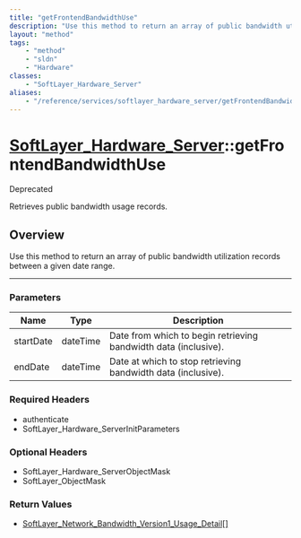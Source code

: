 ```yaml
---
title: "getFrontendBandwidthUse"
description: "Use this method to return an array of public bandwidth utilization records between a given date range."
layout: "method"
tags:
    - "method"
    - "sldn"
    - "Hardware"
classes:
    - "SoftLayer_Hardware_Server"
aliases:
    - "/reference/services/softlayer_hardware_server/getFrontendBandwidthUse"
---
```

# [SoftLayer_Hardware_Server](/reference/services/SoftLayer_Hardware_Server)::getFrontendBandwidthUse

<div class="deprecated"><span class="deprecation-label">Deprecated </span></div>

Retrieves public bandwidth usage records.


## Overview 
Use this method to return an array of public bandwidth utilization records between a given date range. 

-----

### Parameters 
|Name | Type | Description |
| --- | --- | --- |
|startDate| dateTime| Date from which to begin retrieving bandwidth data (inclusive).|
|endDate| dateTime| Date at which to stop retrieving bandwidth data (inclusive).|


### Required Headers
* authenticate
* SoftLayer_Hardware_ServerInitParameters


### Optional Headers
* SoftLayer_Hardware_ServerObjectMask
* SoftLayer_ObjectMask

### Return Values
* <a href='/reference/datatypes/SoftLayer_Network_Bandwidth_Version1_Usage_Detail'>SoftLayer_Network_Bandwidth_Version1_Usage_Detail[] </a>




